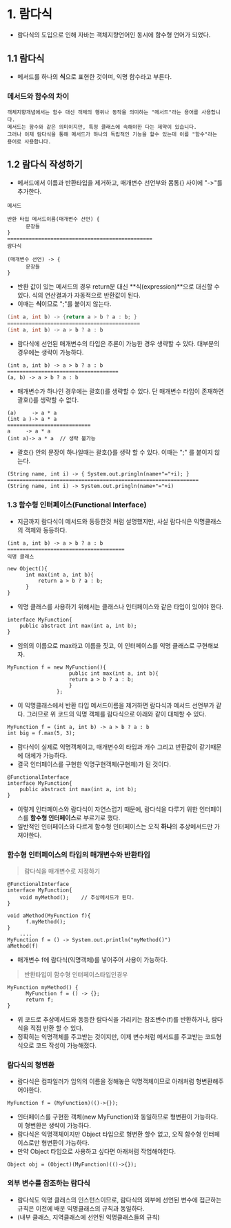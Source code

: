 # 1. 람다식
+ 람다식의 도입으로 인해 자바는 객체지향언어인 동시에 함수형 언어가 되었다.

## 1.1 람다식
+ 메서드를 하나의 **식**으로 표현한 것이며, 익명 함수라고 부른다.

### 메서드와 함수의 차이
```
객체지향개념에서는 함수 대신 객체의 행위나 동작을 의미하는 "메서드"라는 용어를 사용합니다. 
메서드는 함수와 같은 의미이지만, 특정 클래스에 속해야한 다는 제약이 있습니다.
그러나 이제 람다식을 통해 메서드가 하나의 독립적인 기능을 할수 있는데 이를 "함수"라는 용어로 사용합니다.
```

## 1.2 람다식 작성하기
+ 메서드에서 이름과 반환타입을 제거하고, 매개변수 선언부와 몸통{} 사이에 "->"를 추가한다.
```
메서드

반환 타입 메서드이름(매개변수 선언) {
      문장들
}
===============================================
람다식

(매개변수 선언) -> {
      문장들
}
```
+ 반환 값이 있는 메서드의 경우 return문 대신 **식(expression)**으로 대신할 수 있다. 식의 연산결과가 자동적으로 반환값이 된다.
+ 이때는 **식**이므로 ";"를 붙이지 않는다.
```java
(int a, int b) -> {return a > b ? a : b; }
===========================================
(int a, int b) -> a > b ? a : b
```
+ 람다식에 선언된 매개변수의 타입은 추론이 가능한 경우 생략할 수 있다. 대부분의 경우에는 생략이 가능하다.
```
(int a, int b) -> a > b ? a : b
====================================
(a, b) -> a > b ? a : b
```
+ 매개변수가 하나인 경우에는 괄호()를 생략할 수 있다. 단 매개변수 타입이 존재하면 괄호()를 생략할 수 없다.
```
(a)     -> a * a
(int a )-> a * a
===========================
a     -> a * a
(int a)-> a * a  // 생략 불가능
```
+ 괄호{} 안의 문장이 하나일때는 괄호{}를 생략 할 수 있다. 이때는 ";" 를 붙이지 않는다.
```
(String name, int i) -> { System.out.pringln(name+"="+i); }
==============================================================
(String name, int i) -> System.out.pringln(name+"="+i)
```

### 1.3 함수형 인터페이스(Functional Interface)
+ 지금까지 람다식이 메서드와 동등한것 처럼 설명했지만, 사실 람다식은 익명클래스의 객체와 동등하다.
```
(int a, int b) -> a > b ? a : b
======================================
익명 클래스

new Object(){
      int max(int a, int b){
          return a > b ? a : b;
      }
}
```
+ 익명 클래스를 사용하기 위해서는 클래스나 인터페이스와 같은 타입이 있어야 한다. 
```
interface MyFunction{
    public abstract int max(int a, int b);
}
```
+ 임의의 이름으로 max라고 이름을 짓고, 이 인터페이스를 익명 클래스로 구현해보자.
```
MyFunction f = new MyFunction(){
                    public int max(int a, int b){
                    return a > b ? a : b;
                    }
                };
```
+ 이 익명클래스에서 반환 타입 메서드이름을 제거하면 람다식과 메서드 선언부가 같다. 그러므로 위 코드의 익명 객체를 람다식으로 아래와 같이 대체할 수 있다.
```
MyFunction f = (int a, int b) -> a > b ? a : b
int big = f.max(5, 3);      
```
+ 람다식이 실제로 익명객체이고, 매개변수의 타입과 개수 그리고 반환값이 같기때문에 대체가 가능하다.
+ 결국 인터페이스를 구현한 익명구현객체(구현체)가 된 것이다. 
```
@FunctionalInterface
interface MyFunction{
    public abstract int max(int a, int b);
}
```
+ 이렇게 인터페이스와 람다식이 자연스럽기 때문에, 람다식을 다루기 위한 인터페이스를 **함수형 인터페이스**로 부르기로 했다.
+ 일반적인 인터페이스와 다르게 함수형 인터페이스는 오직 **하나**의 추상메서드만 가져야한다.

### 함수형 인터페이스의 타입의 매개변수와 반환타입
> 람다식을 매개변수로 지정하기
```
@FunctionalInterface
interface MyFunction{
    void myMethod();    // 추상메서드가 된다.
}
```
```
void aMethod(MyFunction f){
      f.myMethod();
}
    ....
MyFunction f = () -> System.out.println("myMethod()")
aMethod(f)
```
+ 매개변수 f에 람다식(익명객체)를 넣어주어 사용이 가능하다.

> 반환타입이 함수형 인터페이스타입인경우
```
MyFunction myMethod() {
      MyFunction f = () -> {};
      return f;
}
```
+ 위 코드로 추상메서드와 동등한 람다식을 가리키는 참조변수(f)를 반환하거나, 람다식을 직접 반환 할 수 있다.
+ 정확히는 익명객체를 주고받는 것이지만, 이제 변수처럼 메서드를 주고받는 코드형식으로 코드 작성이 가능해졌다.

### 람다식의 형변환
+ 람다식은 컴파일러가 임의의 이름을 정해놓은 익명객체이므로 아래처럼 형변환해주어야한다. 
```
MyFunction f = (MyFunction)(()->{});
```
+ 인터페이스를 구현한 객체(new MyFunction)와 동일하므로 형변환이 가능하다. 이 형변환은 생략이 가능하다.
+ 람다식은 익명객체이지만 Object 타입으로 형변환 할수 없고, 오직 함수형 인터페이스로만 형변환이 가능하다.
+ 만약 Object 타입으로 사용하고 싶다면 아래처럼 작업해야한다.
```
Object obj = (Object)(MyFunction)(()->{});
```

### 외부 변수를 참조하는 람다식
+ 람다식도 익명 클래스의 인스턴스이므로, 람다식의 외부에 선언된 변수에 접근하는 규칙은 이전에 배운 익명클래스의 규칙과 동일하다.
+ (내부 클래스, 지역클래스에 선언된 익명클래스들의 규칙)

